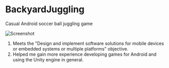 # BackyardJuggling

Casual Android soccer ball juggling game

![Screenshot](Screenshot_MainMenu.jpg)
1. Meets the "Design and implement software solutions for mobile devices or embedded systems or multiple platforms" objective.
2. Helped me gain more experience developing games for Android and using the Unity engine in general.
